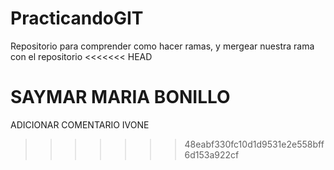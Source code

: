 # PracticandoGIT
Repositorio para comprender como hacer ramas, y mergear nuestra rama con el repositorio
<<<<<<< HEAD











SAYMAR MARIA BONILLO 
=======
ADICIONAR COMENTARIO IVONE
>>>>>>> 48eabf330fc10d1d9531e2e558bff6d153a922cf
